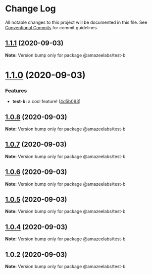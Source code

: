 # Change Log

All notable changes to this project will be documented in this file.
See [Conventional Commits](https://conventionalcommits.org) for commit guidelines.

## [1.1.1](https://github.com/AmazeeLabs/silverback-mono/compare/@amazeelabs/test-b@1.1.0...@amazeelabs/test-b@1.1.1) (2020-09-03)

**Note:** Version bump only for package @amazeelabs/test-b





# [1.1.0](https://github.com/AmazeeLabs/silverback-mono/compare/@amazeelabs/test-b@1.0.8...@amazeelabs/test-b@1.1.0) (2020-09-03)


### Features

* **test-b:** a cool feature! ([4d5b093](https://github.com/AmazeeLabs/silverback-mono/commit/4d5b093f2ddd32873667038f4db7a6611aa7581c))





## [1.0.8](https://github.com/AmazeeLabs/silverback-mono/compare/@amazeelabs/test-b@1.0.7...@amazeelabs/test-b@1.0.8) (2020-09-03)

**Note:** Version bump only for package @amazeelabs/test-b





## [1.0.7](https://github.com/AmazeeLabs/silverback-mono/compare/@amazeelabs/test-b@1.0.6...@amazeelabs/test-b@1.0.7) (2020-09-03)

**Note:** Version bump only for package @amazeelabs/test-b





## [1.0.6](https://github.com/AmazeeLabs/silverback-mono/compare/@amazeelabs/test-b@1.0.5...@amazeelabs/test-b@1.0.6) (2020-09-03)

**Note:** Version bump only for package @amazeelabs/test-b





## [1.0.5](https://github.com/AmazeeLabs/silverback-mono/compare/@amazeelabs/test-b@1.0.4...@amazeelabs/test-b@1.0.5) (2020-09-03)

**Note:** Version bump only for package @amazeelabs/test-b





## [1.0.4](https://github.com/AmazeeLabs/silverback-mono/compare/@amazeelabs/test-b@1.0.2...@amazeelabs/test-b@1.0.4) (2020-09-03)

**Note:** Version bump only for package @amazeelabs/test-b





## 1.0.2 (2020-09-03)

**Note:** Version bump only for package @amazeelabs/test-b
